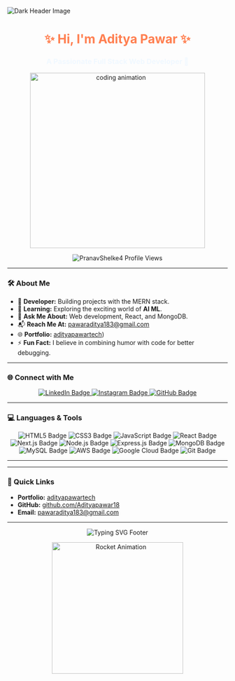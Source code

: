 
![Dark Header Image](https://www.aaditritechnology.com/images/redesign.gif)

<h1 align="center" style="color:#ff7f50;">✨ Hi, I'm Aditya Pawar ✨</h1>
<h3 align="center" style="color:#f0f8ff;">A Passionate Full Stack Web Developer 🚀</h3>

<p align="center">
  <img src="https://cdn.dribbble.com/users/1162077/screenshots/3848914/programmer.gif" alt="coding animation" width="400"/>
</p>

<p align="center">
  <img src="https://komarev.com/ghpvc/?username=PranavShelke4&label=Profile%20views&color=0e75b6&style=flat" alt="PranavShelke4 Profile Views" />
</p>

---

### 🛠 About Me
- 🌟 **Developer:** Building projects with the MERN stack.
- 🌱 **Learning:** Exploring the exciting world of **AI ML**.
- 💬 **Ask Me About:** Web development, React, and MongoDB.
- 📬 **Reach Me At:** [pawaraditya183@gmail.com](mailto:pawaraditya183@gmail.com)
- 🌐 **Portfolio:** [adityapawartech](https://adityapawartech.vercel.app/))
- ⚡ **Fun Fact:** I believe in combining humor with code for better debugging.

---

### 🌐 Connect with Me
<p align="center">
  <a href="https://www.linkedin.com/in/adityapawar18/" target="_blank">
    <img src="https://img.shields.io/badge/LinkedIn-0077B5?style=for-the-badge&logo=linkedin&logoColor=white" alt="LinkedIn Badge"/>
  </a>
  <a href="https://www.instagram.com/adi_1803_/" target="_blank">
    <img src="https://img.shields.io/badge/Instagram-E4405F?style=for-the-badge&logo=instagram&logoColor=white" alt="Instagram Badge"/>
  </a>
  <a href="https://github.com/AdityaPawar18" target="_blank">
    <img src="https://img.shields.io/badge/GitHub-181717?style=for-the-badge&logo=github&logoColor=white" alt="GitHub Badge"/>
  </a>
</p>

---

### 💻 Languages & Tools
<p align="center">
  <!-- Basics -->
  <img src="https://img.shields.io/badge/HTML5-E34F26?style=for-the-badge&logo=html5&logoColor=white" alt="HTML5 Badge"/>
  <img src="https://img.shields.io/badge/CSS3-1572B6?style=for-the-badge&logo=css3&logoColor=white" alt="CSS3 Badge"/>
  <img src="https://img.shields.io/badge/JavaScript-323330?style=for-the-badge&logo=javascript&logoColor=F7DF1E" alt="JavaScript Badge"/>
  
  <!-- Frontend Frameworks -->
  <img src="https://img.shields.io/badge/React-20232A?style=for-the-badge&logo=react&logoColor=61DAFB" alt="React Badge"/>
  <img src="https://img.shields.io/badge/Next.js-000000?style=for-the-badge&logo=next.js&logoColor=white" alt="Next.js Badge"/>

  <!-- Backend -->
  <img src="https://img.shields.io/badge/Node.js-43853D?style=for-the-badge&logo=node.js&logoColor=white" alt="Node.js Badge"/>
  <img src="https://img.shields.io/badge/Express.js-404D59?style=for-the-badge" alt="Express.js Badge"/>

  <!-- Databases -->
  <img src="https://img.shields.io/badge/MongoDB-4EA94B?style=for-the-badge&logo=mongodb&logoColor=white" alt="MongoDB Badge"/>
  <img src="https://img.shields.io/badge/MySQL-4479A1?style=for-the-badge&logo=mysql&logoColor=white" alt="MySQL Badge"/>

  <!-- Cloud Platforms -->
  <img src="https://img.shields.io/badge/Amazon%20AWS-232F3E?style=for-the-badge&logo=amazon-aws&logoColor=white" alt="AWS Badge"/>
  <img src="https://img.shields.io/badge/Google%20Cloud-4285F4?style=for-the-badge&logo=google-cloud&logoColor=white" alt="Google Cloud Badge"/>
  
  <!-- Design & Version Control -->
  <img src="https://img.shields.io/badge/Git-F05032?style=for-the-badge&logo=git&logoColor=white" alt="Git Badge"/>
</p>

---


---

### 🔗 Quick Links
- **Portfolio:** [adityapawartech](https://adityapawartech.vercel.app/)
- **GitHub:** [github.com/Adityapawar18](https://github.com/AdityaPawar18)
- **Email:** [pawaraditya183@gmail.com](mailto:pawaraditya183@gmail.com)

---

<p align="center"> <img src="https://readme-typing-svg.herokuapp.com?font=Fira+Code&size=22&duration=2000&pause=1000&color=00CED1&center=true&vCenter=true&width=500&lines=✨+Built+with+❤️+by+AdityaPawar!+✨" alt="Typing SVG Footer"> </p> <p align="center"> <img src="https://media.giphy.com/media/j2pOGeGYKe2xCCKwfi/giphy.gif" alt="Rocket Animation" width="300"/> </p>
